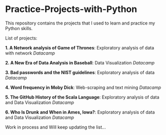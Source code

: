 # Practice-Projects-with-Python

This repository contains the projects that I used to learn and practice my Python skills.

List of projects:

**1. A Network analysis of Game of Thrones**: Exploratory analysis of data with network *Datacamp*

**2. A New Era of Data Analysis in Baseball**: Data Visualization *Datacamp*

**3. Bad passwords and the NIST guidelines**: Exploratory analysis of data *Datacamp*

**4. Word frequency in Moby Dick**: Web-scraping and text mining *Datacamp*

**5. The GitHub History of the Scala Language**: Exploratory analysis of data and Data Visualization *Datacamp*

**6. Who Is Drunk and When in Ames, Iowa?**: Exploratory analysis of data and Data Visualization *Datacamp*

Work in process and Will keep updating the list...
